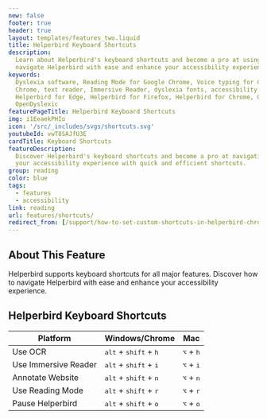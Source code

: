 ```yaml
---
new: false
footer: true
header: true
layout: templates/features_two.liquid
title: Helperbird Keyboard Shortcuts
description:
  Learn about Helperbird's keyboard shortcuts and become a pro at using Helperbird. Discover how to
  navigate Helperbird with ease and enhance your accessibility experience.
keywords:
  Dyslexia software, Reading Mode for Google Chrome, Voice typing for Chrome, Text to speech for
  Chrome, text reader, Immersive Reader, dyslexia fonts, accessibility software, dyslexia software,
  Helperbird for Edge, Helperbird for Firefox, Helperbird for Chrome, Opendyslexic for Chrome,
  OpenDyslexic
featurePageTitle: Helperbird Keyboard Shortcuts
img: i1EeaekPHIo
icon: '/src/_includes/svgs/shortcuts.svg'
youtubeId: vwT8SAJfU3E
cardTitle: Keyboard Shortcuts
featureDescription:
  Discover Helperbird's keyboard shortcuts and become a pro at navigating the extension. Enhance
  your accessibility experience with quick and efficient shortcuts.
group: reading
color: blue
tags:
  - features
  - accessibility
link: reading
url: features/shortcuts/
redirect_from: [/support/how-to-set-custom-shortcuts-in-helperbird-chrome-firefox-edge/]
---
```


## About This Feature

Helperbird supports keyboard shortcuts for all major features. Discover how to navigate Helperbird
with ease and enhance your accessibility experience.

## Helperbird Keyboard Shortcuts

<table class="min-w-full divide-y divide-gray-200 flex-1">
<thead>
<tr>
<th scope="col" class="px-6 py-3 text-left text-xs font-medium text-base-content uppercase tracking-wider">Platform</th>
<th scope="col" class="px-6 py-3 text-left text-xs font-medium text-base-content uppercase tracking-wider">Windows/Chrome</th>
<th scope="col" class="px-6 py-3 text-left text-xs font-medium text-base-content uppercase tracking-wider">Mac</th>
</tr>
</thead>
<tbody class="divide-y divide-gray-200">
<tr>
<td class="px-6 py-4 whitespace-nowrap">
<div class="leading-relaxed font-sans text-sm text-base-content">Use OCR</div>
</td>
<td class="px-6 py-4 whitespace-nowrap">
<div class="leading-relaxed font-sans text-sm text-base-content">
<kbd class="kbd">alt</kbd> + <kbd class="kbd">shift</kbd> + <kbd class="kbd">h</kbd>
</div>
</td>
<td class="px-6 py-4 whitespace-nowrap">
<span class="leading-relaxed font-sans text-sm text-base-content">
<kbd class="kbd">⌥</kbd> + <kbd class="kbd">h</kbd>
</span>
</td>
</tr>
<tr>
<td class="px-6 py-4 whitespace-nowrap">
<div class="leading-relaxed font-sans text-sm text-base-content">Use Immersive Reader</div>
</td>
<td class="px-6 py-4 whitespace-nowrap">
<div class="leading-relaxed font-sans text-sm text-base-content">
<kbd class="kbd">alt</kbd> + <kbd class="kbd">shift</kbd> + <kbd class="kbd">i</kbd>
</div>
</td>
<td class="px-6 py-4 whitespace-nowrap">
<span class="leading-relaxed font-sans text-sm text-base-content">
<kbd class="kbd">⌥</kbd> + <kbd class="kbd">i</kbd>
</span>
</td>
</tr>
<tr>
<td class="px-6 py-4 whitespace-nowrap">
<div class="leading-relaxed font-sans text-sm text-base-content">Annotate Website</div>
</td>
<td class="px-6 py-4 whitespace-nowrap">
<div class="leading-relaxed font-sans text-sm text-base-content">
<kbd class="kbd">alt</kbd> + <kbd class="kbd">shift</kbd> + <kbd class="kbd">n</kbd>
</div>
</td>
<td class="px-6 py-4 whitespace-nowrap">
<span class="leading-relaxed font-sans text-sm text-base-content">
<kbd class="kbd">⌥</kbd> + <kbd class="kbd">n</kbd>
</span>
</td>
</tr>
<tr>
<td class="px-6 py-4 whitespace-nowrap">
<div class="leading-relaxed font-sans text-sm text-base-content">Use Reading Mode</div>
</td>
<td class="px-6 py-4 whitespace-nowrap">
<div class="leading-relaxed font-sans text-sm text-base-content">
<kbd class="kbd">alt</kbd> + <kbd class="kbd">shift</kbd> + <kbd class="kbd">r</kbd>
</div>
</td>
<td class="px-6 py-4 whitespace-nowrap">
<span class="leading-relaxed font-sans text-sm text-base-content">
<kbd class="kbd">⌥</kbd> + <kbd class="kbd">r</kbd>
</span>
</td>
</tr>
<tr>
<td class="px-6 py-4 whitespace-nowrap">
<div class="leading-relaxed font-sans text-sm text-base-content">Pause Helperbird</div>
</td>
<td class="px-6 py-4 whitespace-nowrap">
<div class="leading-relaxed font-sans text-sm text-base-content">
<kbd class="kbd">alt</kbd> + <kbd class="kbd">shift</kbd> + <kbd class="kbd">o</kbd>
</div>
</td>
<td class="px-6 py-4 whitespace-nowrap">
<span class="leading-relaxed font-sans text-sm text-base-content">
<kbd class="kbd">⌥</kbd> + <kbd class="kbd">o</kbd>
</span>
</td>
</tr>
</tbody>
</table>
